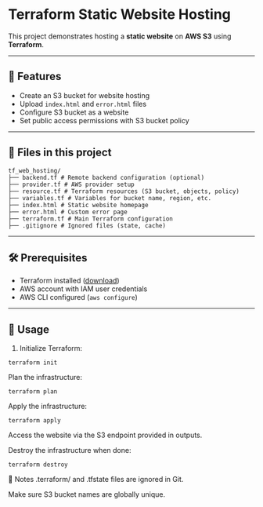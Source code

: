 # Terraform Static Website Hosting

This project demonstrates hosting a **static website** on **AWS S3** using **Terraform**.

---

## 📝 Features

- Create an S3 bucket for website hosting
- Upload `index.html` and `error.html` files
- Configure S3 bucket as a website
- Set public access permissions with S3 bucket policy

---

## 📂 Files in this project
```
tf_web_hosting/
├── backend.tf # Remote backend configuration (optional)
├── provider.tf # AWS provider setup
├── resource.tf # Terraform resources (S3 bucket, objects, policy)
├── variables.tf # Variables for bucket name, region, etc.
├── index.html # Static website homepage
├── error.html # Custom error page
├── terraform.tf # Main Terraform configuration
├── .gitignore # Ignored files (state, cache)

```
---

## 🛠 Prerequisites

- Terraform installed ([download](https://developer.hashicorp.com/terraform/downloads))
- AWS account with IAM user credentials
- AWS CLI configured (`aws configure`)

---

## 🚀 Usage

1. Initialize Terraform:
```
terraform init
```
Plan the infrastructure:
```
terraform plan
```
Apply the infrastructure:

```
terraform apply
```
Access the website via the S3 endpoint provided in outputs.

Destroy the infrastructure when done:
```
terraform destroy
```
📌 Notes
.terraform/ and .tfstate files are ignored in Git.

Make sure S3 bucket names are globally unique.
